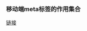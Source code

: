 ### 移动端meta标签的作用集合
[链接](http://www.html-js.com/article/The-front-end-of-mobile-terminal-meta-tag-set-of-notes-the-role-of)

